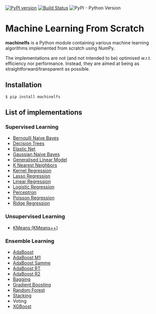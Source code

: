 [![PyPI version](https://badge.fury.io/py/machinelfs.svg)](https://badge.fury.io/py/machinelfs)
[![Build Status](https://travis-ci.org/shotahorii/ml-from-scratch.svg?branch=master)](https://travis-ci.org/shotahorii/ml-from-scratch)
![PyPI - Python Version](https://img.shields.io/pypi/pyversions/machinelfs)


# Machine Learning From Scratch

**machinelfs** is a Python module containing various machine learning algorithms implemented from scratch using NumPy.

The implementations are not (and not intended to be) optimised w.r.t. efficiency nor performance. Instead, they are aimed at being as straightforward/transparent as possible. 

## Installation 
```
$ pip install machinelfs
```

## List of implementations 

### Supervised Learning
- [Bernoulli Naive Bayes](https://github.com/shotahorii/ml-from-scratch/blob/master/machinelfs/supervised/naive_bayes.py)
- [Decision Trees](https://github.com/shotahorii/ml-from-scratch/blob/master/machinelfs/supervised/decision_trees.py)
- [Elastic Net](https://github.com/shotahorii/ml-from-scratch/blob/master/machinelfs/supervised/linear_regression.py)
- [Gaussian Naive Bayes](https://github.com/shotahorii/ml-from-scratch/blob/master/machinelfs/supervised/naive_bayes.py)
- [Generalised Linear Model](https://github.com/shotahorii/ml-from-scratch/blob/master/machinelfs/supervised/glm.py)
- [K Nearest Neighbors](https://github.com/shotahorii/ml-from-scratch/blob/master/machinelfs/supervised/knn.py)
- [Kernel Regression](https://github.com/shotahorii/ml-from-scratch/blob/master/machinelfs/supervised/kernel_regression.py)
- [Lasso Regression](https://github.com/shotahorii/ml-from-scratch/blob/master/machinelfs/supervised/linear_regression.py)
- [Linear Regression](https://github.com/shotahorii/ml-from-scratch/blob/master/machinelfs/supervised/linear_regression.py)
- [Logistic Regression](https://github.com/shotahorii/ml-from-scratch/blob/master/machinelfs/supervised/logistic_regression.py)
- [Perceptron](https://github.com/shotahorii/ml-from-scratch/blob/master/machinelfs/supervised/perceptron.py)
- [Poisson Regression](https://github.com/shotahorii/ml-from-scratch/blob/master/machinelfs/supervised/glm.py)
- [Ridge Regression](https://github.com/shotahorii/ml-from-scratch/blob/master/machinelfs/supervised/linear_regression.py)

### Unsupervised Learning
- [KMeans (KMeans++)](https://github.com/shotahorii/ml-from-scratch/blob/master/machinelfs/unsupervised/kmeans.py)

### Ensemble Learning 
- [AdaBoost](https://github.com/shotahorii/ml-from-scratch/blob/master/machinelfs/ensemble/adaboost.py)
- [AdaBoost M1](https://github.com/shotahorii/ml-from-scratch/blob/master/machinelfs/ensemble/adaboost.py)
- [AdaBoost Samme](https://github.com/shotahorii/ml-from-scratch/blob/master/machinelfs/ensemble/adaboost.py)
- [AdaBoost RT](https://github.com/shotahorii/ml-from-scratch/blob/master/machinelfs/ensemble/adaboost.py)
- [AdaBoost R2](https://github.com/shotahorii/ml-from-scratch/blob/master/machinelfs/ensemble/adaboost.py)
- [Bagging](https://github.com/shotahorii/ml-from-scratch/blob/master/machinelfs/ensemble/baggings.py)
- [Gradient Boosting](https://github.com/shotahorii/ml-from-scratch/blob/master/machinelfs/ensemble/gradient_boosting.py)
- [Random Forest](https://github.com/shotahorii/ml-from-scratch/blob/master/machinelfs/ensemble/baggings.py)
- [Stacking](https://github.com/shotahorii/ml-from-scratch/blob/master/machinelfs/ensemble/stacking.py)
- Voting
- [XGBoost](https://github.com/shotahorii/ml-from-scratch/blob/master/machinelfs/ensemble/xgboost.py)